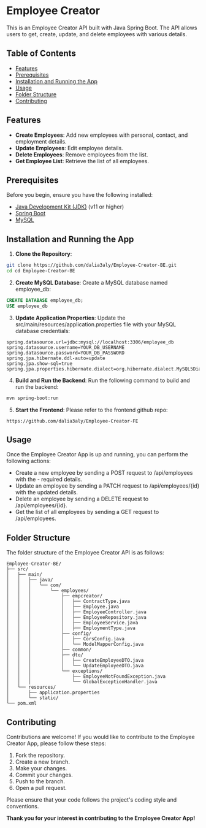 # Employee Creator

This is an Employee Creator API built with Java Spring Boot. The API allows users to get, create, update, and delete employees with various details.

## Table of Contents

- [Features](#features)
- [Prerequisites](#prerequisites)
- [Installation and Running the App](#installation-and-running-the-app)
- [Usage](#usage)
- [Folder Structure](#folder-structure)
- [Contributing](#contributing)

## Features

- **Create Employees**: Add new employees with personal, contact, and employment details.
- **Update Employees**: Edit employee details.
- **Delete Employees**: Remove employees from the list.
- **Get Employee List**: Retrieve the list of all employees.

## Prerequisites

Before you begin, ensure you have the following installed:

- [Java Development Kit (JDK)](https://www.oracle.com/java/technologies/javase-jdk11-downloads.html) (v11 or higher)
- [Spring Boot](https://spring.io/projects/spring-boot)
- [MySQL](https://www.mysql.com/)

## Installation and Running the App

1. **Clone the Repository**:

```sh
git clone https://github.com/dalia3aly/Employee-Creator-BE.git
cd cd Employee-Creator-BE
```

2. **Create MySQL Database**:
   Create a MySQL database named employee_db:

```sql
CREATE DATABASE employee_db;
USE employee_db
```

3. **Update Application Properties**:
   Update the src/main/resources/application.properties file with your MySQL database credentials:

```properties
spring.datasource.url=jdbc:mysql://localhost:3306/employee_db
spring.datasource.username=YOUR_DB_USERNAME
spring.datasource.password=YOUR_DB_PASSWORD
spring.jpa.hibernate.ddl-auto=update
spring.jpa.show-sql=true
spring.jpa.properties.hibernate.dialect=org.hibernate.dialect.MySQL5Dialect
```

4. **Build and Run the Backend**:
   Run the following command to build and run the backend:

```sh
mvn spring-boot:run
```

5. **Start the Frontend**:
   Please refer to the frontend github repo:

```
https://github.com/dalia3aly/Employee-Creator-FE
```

## Usage

Once the Employee Creator App is up and running, you can perform the following actions:

- Create a new employee by sending a POST request to /api/employees with the - required details.
- Update an employee by sending a PATCH request to /api/employees/{id} with the updated details.
- Delete an employee by sending a DELETE request to /api/employees/{id}.
- Get the list of all employees by sending a GET request to /api/employees.

## Folder Structure

The folder structure of the Employee Creator API is as follows:

```
Employee-Creator-BE/
├── src/
│   ├── main/
│   │   ├── java/
│   │   │   └── com/
│   │   │       └── employees/
│   │   │           ├── empcreator/
│   │   │           │   ├── ContractType.java
│   │   │           │   ├── Employee.java
│   │   │           │   ├── EmployeeController.java
│   │   │           │   ├── EmployeeRepository.java
│   │   │           │   ├── EmployeeService.java
│   │   │           │   ├── EmploymentType.java
│   │   │           ├── config/
│   │   │           │   ├── CorsConfig.java
│   │   │           │   └── ModelMapperConfig.java
│   │   │           ├── common/
│   │   │           ├── dto/
│   │   │           │   ├── CreateEmployeeDTO.java
│   │   │           │   └── UpdateEmployeeDTO.java
│   │   │           └── exceptions/
│   │   │               ├── EmployeeNotFoundException.java
│   │   │               └── GlobalExceptionHandler.java
│   └── resources/
│       ├── application.properties
│       └── static/
└── pom.xml
```

## Contributing

Contributions are welcome! If you would like to contribute to the Employee Creator App, please follow these steps:

1. Fork the repository.
2. Create a new branch.
3. Make your changes.
4. Commit your changes.
5. Push to the branch.
6. Open a pull request.

Please ensure that your code follows the project's coding style and conventions.

**Thank you for your interest in contributing to the Employee Creator App!**
